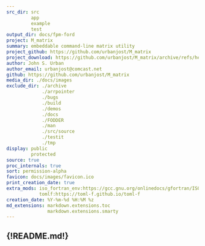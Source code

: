 ```yaml
---
src_dir: src
         app
         example
         test
output_dir: docs/fpm-ford
project: M_matrix
summary: embeddable command-line matrix utility
project_github: https://github.com/urbanjost/M_matrix
project_download: https://github.com/urbanjost/M_matrix/archive/refs/heads/master.zip
author: John S. Urban
author_email: urbanjost@comcast.net
github: https://github.com/urbanjost/M_matrix
media_dir: ./docs/images
exclude_dir: ./archive
             ./arrpointer
             ./bugs
             ./build
             ./demos
             ./docs
             ./FODDER
             ./man
             ./src/source
             ./testit
             ./tmp
display: public
         protected
source: true
proc_internals: true
sort: permission-alpha
favicon: docs/images/favicon.ico
print_creation_date: true
extra_mods: iso_fortran_env:https://gcc.gnu.org/onlinedocs/gfortran/ISO_005fFORTRAN_005fENV.html
            tomlf:https://toml-f.github.io/toml-f
creation_date: %Y-%m-%d %H:%M %z
md_extensions: markdown.extensions.toc
               markdown.extensions.smarty
---
```

<!--
author_pic:
twitter:
website:
-->
{!README.md!}
---
